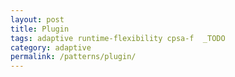 ```yaml
---
layout: post
title: Plugin
tags: adaptive runtime-flexibility cpsa-f  _TODO
category: adaptive
permalink: /patterns/plugin/
---
```

